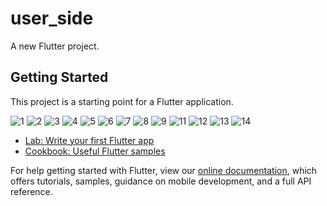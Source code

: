 # user_side

A new Flutter project.

## Getting Started

This project is a starting point for a Flutter application.


![1](https://user-images.githubusercontent.com/83106725/130953938-d9b94b92-cd04-49f1-b391-c681feb64efb.png)
![2](https://user-images.githubusercontent.com/83106725/130953940-7b9efa5b-a675-4777-afe5-874fcca131ee.png)
![3](https://user-images.githubusercontent.com/83106725/130953943-891a5572-a21f-4d25-b459-ad17a4fa8cf9.png)
![4](https://user-images.githubusercontent.com/83106725/130953945-cf5df0b7-94e0-47ca-8604-4cb6117036e3.png)
![5](https://user-images.githubusercontent.com/83106725/130953947-e81c0e92-c414-4eb0-b0dc-717a3d753c6c.png)
![6](https://user-images.githubusercontent.com/83106725/130953949-ae1bc608-dbda-4f59-8898-f607d7797de0.png)
![7](https://user-images.githubusercontent.com/83106725/130953951-4120bb13-e888-44fd-9774-1f03caa3b4b3.png)
![8](https://user-images.githubusercontent.com/83106725/130953957-3a53a650-091a-489d-9cdf-75039af375cd.png)
![9](https://user-images.githubusercontent.com/83106725/130953959-90e581b1-6c7a-42f4-a1e0-cec280889f15.png)
![11](https://user-images.githubusercontent.com/83106725/130953965-8e246051-43d2-40e0-acd4-b2afe680fb0c.png)
![12](https://user-images.githubusercontent.com/83106725/130953967-52ce9d0c-2a61-4033-9665-85892a362d01.png)
![13](https://user-images.githubusercontent.com/83106725/130953970-a515c782-f9a4-4e3e-b9fc-af6b5e947b9e.png)
![14](https://user-images.githubusercontent.com/83106725/130953929-a7ba82f6-2414-4fe5-8148-635b8d8d6aa6.png)

- [Lab: Write your first Flutter app](https://flutter.dev/docs/get-started/codelab)
- [Cookbook: Useful Flutter samples](https://flutter.dev/docs/cookbook)

For help getting started with Flutter, view our
[online documentation](https://flutter.dev/docs), which offers tutorials,
samples, guidance on mobile development, and a full API reference.
